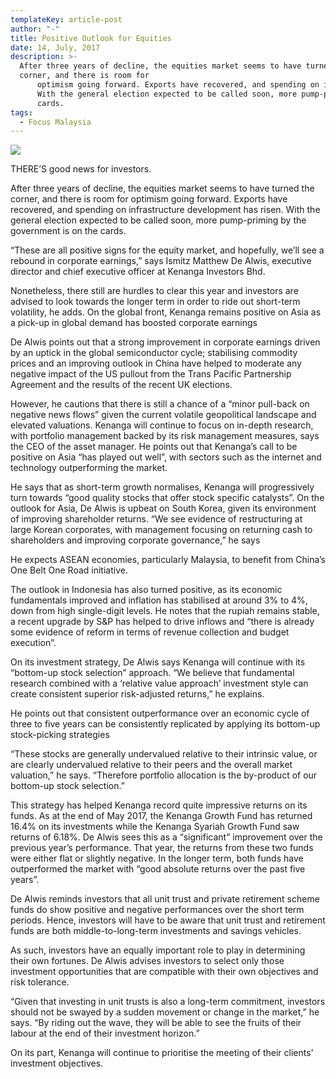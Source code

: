 ```yaml
---
templateKey: article-post
author: "-"
title: Positive Outlook for Equities
date: 14, July, 2017
description: >-
  After three years of decline, the equities market seems to have turned the
  corner, and there is room for
      optimism going forward. Exports have recovered, and spending on infrastructure development has risen.
      With the general election expected to be called soon, more pump-priming by the government is on the
      cards.
tags:
  - Focus Malaysia
---
```



![](/img/2017-07-14-focus-malaysia-positive-outlook-for-equities-fsm.png)

<p>THERE’S good news for investors. </p>
  
<p>After three years of decline, the equities market seems to have turned the corner, and there is room for
    optimism going forward. Exports have recovered, and spending on infrastructure development has risen.
    With the general election expected to be called soon, more pump-priming by the government is on the
    cards.</p>

<p>“These are all positive signs for the equity market, and hopefully, we’ll see a rebound in corporate
    earnings,” says Ismitz Matthew De Alwis, executive director and chief executive officer at Kenanga
    Investors Bhd.</p>

<p>Nonetheless, there still are hurdles to clear this year and investors are advised to
    look towards the longer term in order to ride out short-term volatility, he adds. On
    the global front, Kenanga remains positive on Asia as a pick-up in global demand
    has boosted corporate earnings</p>

<p>De Alwis points out that a strong improvement in corporate earnings driven by an
    uptick in the global semiconductor cycle; stabilising commodity prices and an
    improving outlook in China have helped to moderate any negative impact of the
    US pullout from the Trans Pacific Partnership Agreement and the results of the
    recent UK elections.</p>

<p>However, he cautions that there is still a chance of a “minor pull-back on negative
    news flows” given the current volatile geopolitical landscape and elevated
    valuations. Kenanga will continue to focus on in-depth research, with portfolio
    management backed by its risk management measures, says the CEO of the
    asset manager. He points out that Kenanga’s call to be positive on Asia “has
    played out well”, with sectors such as the internet and technology outperforming
    the market.</p>

<p>He says that as short-term growth normalises, Kenanga will progressively turn
    towards “good quality stocks that offer stock specific catalysts”. On the outlook
    for Asia, De Alwis is upbeat on South Korea, given its environment of improving shareholder returns. “We see evidence of restructuring at large Korean corporates, with management
    focusing on returning cash to shareholders and improving corporate governance,” he says</p>

<p>He expects ASEAN economies, particularly Malaysia, to benefit from China’s One Belt One Road initiative.</p>

<p>The outlook in Indonesia has also turned positive, as its economic fundamentals improved and inflation
    has stabilised at around 3% to 4%, down from high single-digit levels. He notes that the rupiah remains
    stable, a recent upgrade by S&P has helped to drive inflows and “there is already some evidence of reform
    in terms of revenue collection and budget execution”.</p>

<p>On its investment strategy, De Alwis says Kenanga will continue with its “bottom-up stock selection”
    approach. “We believe that fundamental research combined with a ‘relative value approach’ investment
    style can create consistent superior risk-adjusted returns,” he explains.</p>

<p>He points out that consistent outperformance over an economic cycle of three to five years can be
    consistently replicated by applying its bottom-up stock-picking strategies</p>
  
<p>“These stocks are generally undervalued relative to their intrinsic value, or are clearly undervalued relative
    to their peers and the overall market valuation,” he says. “Therefore portfolio allocation is the by-product of
    our bottom-up stock selection.”</p>

<p>This strategy has helped Kenanga record quite impressive returns on its funds. As at the end of May 2017,
    the Kenanga Growth Fund has returned 16.4% on its investments while the Kenanga Syariah Growth
    Fund saw returns of 6.18%. De Alwis sees this as a “significant” improvement over the previous year’s
    performance. That year, the returns from these two funds were either flat or slightly negative. In the longer
    term, both funds have outperformed the market with “good absolute returns over the past five years”.</p>

<p>De Alwis reminds investors that all unit trust and private retirement scheme funds do show positive and
    negative performances over the short term periods. Hence, investors will have to be aware that unit trust
    and retirement funds are both middle-to-long-term investments and savings vehicles.</p>

<p>As such, investors have an equally important role to play in determining their own fortunes. De Alwis
    advises investors to select only those investment opportunities that are compatible with their own
    objectives and risk tolerance.</p>

<p>“Given that investing in unit trusts is also a long-term commitment, investors should not be swayed by a
    sudden movement or change in the market,” he says. “By riding out the wave, they will be able to see the
    fruits of their labour at the end of their investment horizon.”</p>

<p>On its part, Kenanga will continue to prioritise the meeting of their clients’ investment objectives. </p>